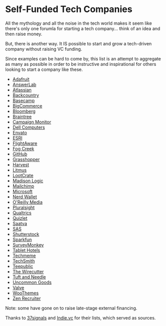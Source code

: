 # Self-Funded Tech Companies

All the mythology and all the noise in the tech world makes it seem like there's only one forumla for starting a tech company... think of an idea and then raise money.

But, there is another way. It IS possible to start and grow a tech-driven company without raising VC funding.

Since examples can be hard to come by, this list is an attempt to aggregate as many as possible in order to be instructive and inspirational for others looking to start a company like these.

- [Adafruit](https://www.adafruit.com/)
- [AnswerLab](http://www.answerlab.com/)
- [Atlassian](https://www.atlassian.com/)
- [Backcountry](https://www.backcountry.com/)
- [Basecamp](https://basecamp.com/)
- [BigCommerce](https://www.bigcommerce.com/)
- [Bloomberg](https://www.bloomberg.com/)
- [Braintree](https://www.braintreepayments.com/)
- [Campaign Monitor](https://www.campaignmonitor.com/)
- [Dell Computers](https://www.dell.com/)
- [Envato](https://envato.com/)
- [ESRI](https://www.esri.com/)
- [FlightAware](https://flightaware.com/)
- [Fog Creek](https://www.fogcreek.com/)
- [GitHub](https://github.com/)
- [Grasshopper](https://grasshopper.com/)
- [Harvest](https://www.getharvest.com/)
- [Litmus](https://litmus.com/)
- [LootCrate](https://www.lootcrate.com/)
- [Madison Logic](https://www.madisonlogic.com/)
- [Mailchimp](https://mailchimp.com/)
- [Microsoft](https://www.microsoft.com/)
- [Nerd Wallet](https://www.nerdwallet.com/)
- [O'Reilly Media](https://www.oreilly.com/)
- [Pluralsight](https://www.pluralsight.com/)
- [Qualtrics](https://www.qualtrics.com/)
- [Quizlet](https://quizlet.com/)
- [Saatva](https://www.saatvamattress.com/)
- [SAS](https://www.sas.com/)
- [Shutterstock](https://www.shutterstock.com/)
- [Sparkfun](https://www.sparkfun.com/)
- [SurveyMonkey](https://www.surveymonkey.com/)
- [Tablet Hotels](https://www.tablethotels.com/)
- [Techmeme](http://www.techmeme.com/)
- [TechSmith](https://www.techsmith.com/)
- [Teepublic](https://www.teepublic.com/)
- [The Wirecutter](https://thewirecutter.com/)
- [Tuft and Needle](https://www.tuftandneedle.com/)
- [Uncommon Goods](https://www.uncommongoods.com/)
- [Valve](http://www.valvesoftware.com/)
- [WooThemes](https://woocommerce.com/)
- [Zen Recruiter](https://www.zenrecruiter.com/)

Note: some have gone on to raise late-stage external financing.

Thanks to [37signals](http://37signals.com/bootstrapped) and [Indie.vc](http://www.indie.vc/faq) for their lists, which served as sources.
